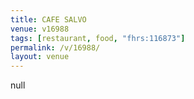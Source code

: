 ```yaml
---
title: CAFE SALVO
venue: v16988
tags: [restaurant, food, "fhrs:116873"]
permalink: /v/16988/
layout: venue
---
```

null